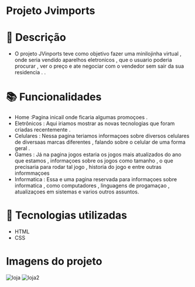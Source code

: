 # Projeto Jvimports


#                       📝 Descrição
 * O projeto JVinports teve como objetivo fazer uma minilojinha virtual , onde seria vendido  aparelhos eletronicos , que o usuario poderia procurar , ver o preço e ate negociar com o vendedor sem sair da sua residencia . .
 #                       📚 Funcionalidades 
 * Home :Pagina inicail onde ficaria algumas promoçoes .
 * Eletrônicos : Aqui iriamos mostrar as novas tecnologias que foram criadas recentemente .
 * Celulares : Nessa pagina teriamos informaçoes sobre diversos celulares de diversaas marcas diferentes , falando sobre o celular de uma forma geral .
 * Games : Já na pagina jogos estaria os jogos mais atualizados do ano que estamos , informaçoes sobre os jogos como tamanho , o que precisaria para rodar tal jogo , historia do jogo e entre outras informmaçoes
 * Informatica : Essa e uma pagina reservada para informaçoes  sobre informatica , como computadores , linguagens de progamaçao , atualizaçoes em sistemas e varios outros assuntos.
 
#                       🔧 Tecnologias utilizadas
 * HTML
 * CSS
#                        Imagens do projeto 
![loja](https://user-images.githubusercontent.com/104235401/197340871-4000f057-b7bb-4ce1-8eab-a2e75ab6cab8.png)
![loja2](https://user-images.githubusercontent.com/104235401/197340876-7364b899-6b2a-4b78-9791-843c2ef4432c.png)